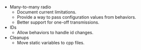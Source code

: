 * Many-to-many radio
  * Document current limitations.
  * Provide a way to pass configuration values from behaviors.
  * Better support for one-off transmissions.
* IDs
  * Allow behaviors to handle id changes.
* Cleanups
  * Move static variables to cpp files.
 
    
